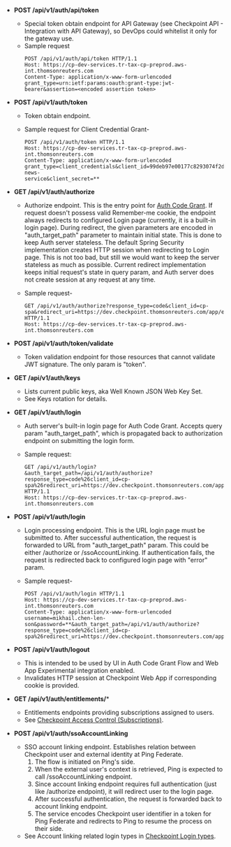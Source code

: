 - **POST /api/v1/auth/api/token**
  - Special token obtain endpoint for API Gateway (see Checkpoint API - Integration with API Gateway), so DevOps could whitelist it only for the gateway use.
  - Sample request
    ```
    POST /api/v1/auth/api/token HTTP/1.1
    Host: https://cp-dev-services.tr-tax-cp-preprod.aws-int.thomsonreuters.com
    Content-Type: application/x-www-form-urlencoded
    grant_type=urn:ietf:params:oauth:grant-type:jwt-bearer&assertion=<encoded assertion token>
    ```


- **POST /api/v1/auth/token**
  - Token obtain endpoint.
  - Sample request for Client Credential Grant-
    
    ```
    POST /api/v1/auth/token HTTP/1.1
    Host: https://cp-dev-services.tr-tax-cp-preprod.aws-int.thomsonreuters.com
    Content-Type: application/x-www-form-urlencoded
    grant_type=client_credentials&client_id=99deb97e00177c8293074f2d37f17ea5.dev.cp-news- 
    service&client_secret=**
    ```


- **GET /api/v1/auth/authorize**
  - Authorize endpoint. This is the entry point for [Auth Code Grant](https://dev.azure.com/tr-tax-checkpoint/Checkpoint/_wiki/wikis/Checkpoint.wiki/919/Checkpoint-OAuth-Flows). If request doesn't possess valid Remember-me cookie, the endpoint always redirects to configured Login page (currently, it is a built-in login page). During redirect, the given parameters are encoded in "auth_target_path" parameter to maintain initial state.
This is done to keep Auth server stateless. The default Spring Security implementation creates HTTP session when redirecting to Login page. This is not too bad, but still we would want to keep the server stateless as much as possible. Current redirect implementation keeps initial request's state in query param, and Auth server does not create session at any request at any time.
  - Sample request-

    ```
    GET /api/v1/auth/authorize?response_type=code&client_id=cp- 
    spa&redirect_uri=https://dev.checkpoint.thomsonreuters.com/app/edge/ HTTP/1.1
    Host: https://cp-dev-services.tr-tax-cp-preprod.aws-int.thomsonreuters.com
    ```


- **POST /api/v1/auth/token/validate**
  - Token validation endpoint for those resources that cannot validate JWT signature. The only param is "token".
- **GET /api/v1/auth/keys**
  - Lists current public keys, aka Well Known JSON Web Key Set.
  - See Keys rotation for details.
- **GET /api/v1/auth/login**
  - Auth server's built-in login page for Auth Code Grant. 
Accepts query param "auth_target_path", which is propagated back to authorization endpoint on submitting the login form.
  - Sample request:

    ```
    GET /api/v1/auth/login?&auth_target_path=/api/v1/auth/authorize?response_type=code%26client_id=cp- 
    spa%26redirect_uri=https://dev.checkpoint.thomsonreuters.com/app/edge/ HTTP/1.1
    Host: https://cp-dev-services.tr-tax-cp-preprod.aws-int.thomsonreuters.com
    ```


- **POST /api/v1/auth/login**
  - Login processing endpoint. This is the URL login page must be submitted to.
After successful authentication, the request is forwarded to URL from "auth_target_path" param. This could be either /authorize or /ssoAccountLinking.
If authentication fails, the request is redirected back to configured login page with "error" param.
  - Sample request-

    ```
    POST /api/v1/auth/login HTTP/1.1
    Host: https://cp-dev-services.tr-tax-cp-preprod.aws-int.thomsonreuters.com
    Content-Type: application/x-www-form-urlencoded
    username=mikhail.chen-len-son&password=**&auth_target_path=/api/v1/auth/authorize? 
    response_type=code%26client_id=cp-spa%26redirect_uri=https://dev.checkpoint.thomsonreuters.com/app/edge/
    ```


- **POST /api/v1/auth/logout**
  - This is intended to be used by UI in Auth Code Grant Flow and Web App Experimental integration enabled.
  - Invalidates HTTP session at Checkpoint Web App if corresponding cookie is provided.
- **GET /api/v1/auth/entitlements/***
  - Entitlements endpoints providing subscriptions assigned to users.
  - See [Checkpoint Access Control (Subscriptions)](https://dev.azure.com/tr-tax-checkpoint/Checkpoint/_wiki/wikis/Checkpoint.wiki/926/Checkpoint-Access-Control-(Subscriptions)).
- **POST /api/v1/auth/ssoAccountLinking**
  - SSO account linking endpoint. Establishes relation between Checkpoint user and external identity at Ping Federate.
    1. The flow is initiated on Ping's side.
    1. When the external user's context is retrieved, Ping is expected to call /ssoAccountLinking endpoint.
    1. Since account linking endpoint requires full authentication (just like /authorize endpoint), it will redirect user to the login page.
    1. After successful authentication, the request is forwarded back to account linking endpoint.
    1. The service encodes Checkpoint user identifier in a token for Ping Federate and redirects to Ping to resume the process on their side.
  - See Account linking related login types in [Checkpoint Login types](https://dev.azure.com/tr-tax-checkpoint/Checkpoint/_wiki/wikis/Checkpoint.wiki/925/Checkpoint-Login-types).